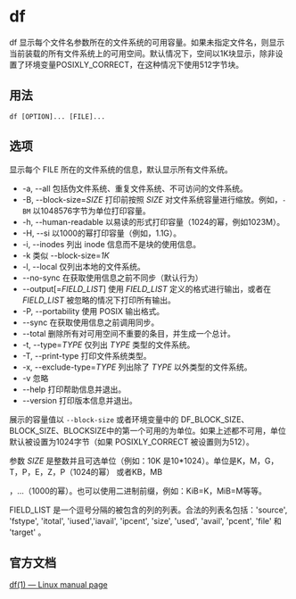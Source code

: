 # df

df 显示每个文件名参数所在的文件系统的可用容量。如果未指定文件名，则显示当前装载的所有文件系统上的可用空间。默认情况下，空间以1K块显示，除非设置了环境变量POSIXLY_CORRECT，在这种情况下使用512字节块。

## 用法

```shell
df [OPTION]... [FILE]...
```

## 选项

显示每个 FILE 所在的文件系统的信息，默认显示所有文件系统。

+ -a, --all 包括伪文件系统、重复文件系统、不可访问的文件系统。
+ -B, --block-size=*SIZE* 打印前按照 *SIZE* 对文件系统容量进行缩放。例如，`-BM` 以1048576字节为单位打印容量。
+ -h, --human-readable 以易读的形式打印容量（1024的幂，例如1023M）。
+ -H, --si 以1000的幂打印容量（例如，1.1G）。
+ -i, --inodes 列出 inode 信息而不是块的使用信息。
+ -k 类似 --block-size=*1K*
+ -l, --local 仅列出本地的文件系统。
+ --no-sync 在获取使用信息之前不同步（默认行为）
+ --output[=*FIELD_LIST*] 使用 *FIELD_LIST* 定义的格式进行输出，或者在 *FIELD_LIST* 被忽略的情况下打印所有输出。
+ -P, --portability 使用 POSIX 输出格式。
+ --sync 在获取使用信息之前调用同步。
+ --total 删除所有对可用空间不重要的条目，并生成一个总计。
+ -t, --type=*TYPE* 仅列出 *TYPE* 类型的文件系统。
+ -T, --print-type 打印文件系统类型。
+ -x, --exclude-type=*TYPE* 列出除了 *TYPE* 以外类型的文件系统。
+ -v 忽略
+ --help 打印帮助信息并退出。
+ --version 打印版本信息并退出。

展示的容量值以 `--block-size` 或者环境变量中的 DF_BLOCK_SIZE、BLOCK_SIZE、BLOCKSIZE中的第一个可用的为单位。如果上述都不可用，单位默认被设置为1024字节（如果 POSIXLY_CORRECT 被设置则为512）。

参数 *SIZE* 是整数并且可选单位（例如：10K 是10*1024）。单位是K，M，G，T，P，E，Z，P（1024的幂） 或者KB，MB

，...（1000的幂）。也可以使用二进制前缀，例如：KiB=K，MiB=M等等。

FIELD_LIST 是一个逗号分隔的被包含的列的列表。合法的列表名包括：'source', 'fstype', 'itotal', 'iused','iavail', 'ipcent', 'size', 'used', 'avail', 'pcent', 'file' 和 'target' 。

## 官方文档

[df(1) — Linux manual page](https://man7.org/linux/man-pages/man1/df.1.html)